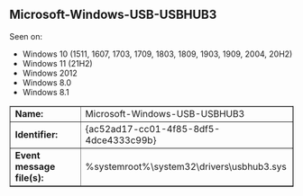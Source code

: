 ## Microsoft-Windows-USB-USBHUB3

Seen on:
* Windows 10 (1511, 1607, 1703, 1709, 1803, 1809, 1903, 1909, 2004, 20H2)
* Windows 11 (21H2)
* Windows 2012
* Windows 8.0
* Windows 8.1

<table border="1" class="docutils">
  <tbody>
    <tr>
      <td><b>Name:</b></td>
      <td>Microsoft-Windows-USB-USBHUB3</td>
    </tr>
    <tr>
      <td><b>Identifier:</b></td>
      <td>{ac52ad17-cc01-4f85-8df5-4dce4333c99b}</td>
    </tr>
    <tr>
      <td><b>Event message file(s):</b></td>
      <td>%systemroot%\system32\drivers\usbhub3.sys</td>
    </tr>
  </tbody>
</table>

&nbsp;


